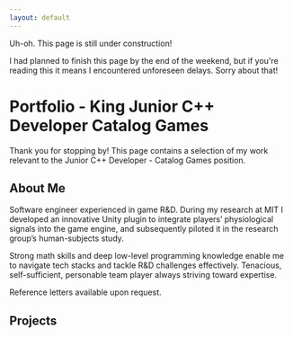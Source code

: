 ```yaml
---
layout: default
---
```


Uh-oh. This page is still under construction!

I had planned to finish this page by the end of the weekend, but if you're reading this it means I encountered unforeseen delays. Sorry about that!

# Portfolio - King Junior C++ Developer Catalog Games

Thank you for stopping by! This page contains a selection of my work relevant to the Junior C++ Developer - Catalog Games position.

## About Me

Software engineer experienced in game R&D. During my research at MIT I developed an innovative Unity
plugin to integrate players’ physiological signals into the game engine, and subsequently piloted it in the
research group’s human-subjects study.

Strong math skills and deep low-level programming knowledge enable me to navigate tech stacks and tackle
R&D challenges effectively. Tenacious, self-sufficient, personable team player always striving toward expertise.

Reference letters available upon request.

## Projects

<!-- {% include_relative c_celeste.md %} -->

